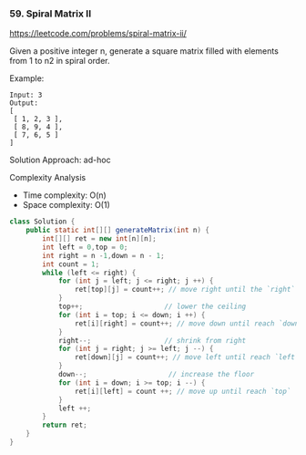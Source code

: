 ### 59. Spiral Matrix II

https://leetcode.com/problems/spiral-matrix-ii/

Given a positive integer n, generate a square matrix filled with elements from 1 to n2 in spiral order.

Example:
```
Input: 3
Output:
[
 [ 1, 2, 3 ],
 [ 8, 9, 4 ],
 [ 7, 6, 5 ]
]
```

Solution
Approach: ad-hoc

Complexity Analysis
- Time complexity: O(n)
- Space complexity: O(1)
```java
class Solution {
    public static int[][] generateMatrix(int n) {
	    int[][] ret = new int[n][n];
	    int left = 0,top = 0;
	    int right = n -1,down = n - 1;
	    int count = 1;
	    while (left <= right) {
		    for (int j = left; j <= right; j ++) {
		    	ret[top][j] = count++; // move right until the `right`
		    }
		    top++;                    // lower the ceiling
		    for (int i = top; i <= down; i ++) {
			    ret[i][right] = count++; // move down until reach `down`
		    }
		    right--;                  // shrink from right
		    for (int j = right; j >= left; j --) {
		    	ret[down][j] = count++; // move left until reach `left`
		    }
		    down--;                    // increase the floor
		    for (int i = down; i >= top; i --) {
			    ret[i][left] = count ++; // move up until reach `top`
		    }
		    left ++;
	    }
	    return ret;
    }
}
```
